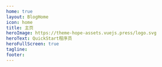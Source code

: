 ```yaml
---
home: true
layout: BlogHome
icon: home
title: 主页
heroImage: https://theme-hope-assets.vuejs.press/logo.svg
heroText: QuickStart程序员
heroFullScreen: true
tagline: 
footer: 
---
```

